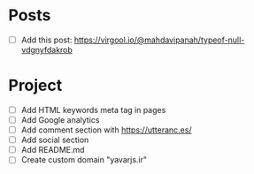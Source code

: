 # Posts
- [ ] Add this post: https://virgool.io/@mahdavipanah/typeof-null-vdgnyfdakrob

# Project
- [ ] Add HTML keywords meta tag in pages
- [ ] Add Google analytics
- [ ] Add comment section with https://utteranc.es/
- [ ] Add social section
- [ ] Add README.md
- [ ] Create custom domain "yavarjs.ir"